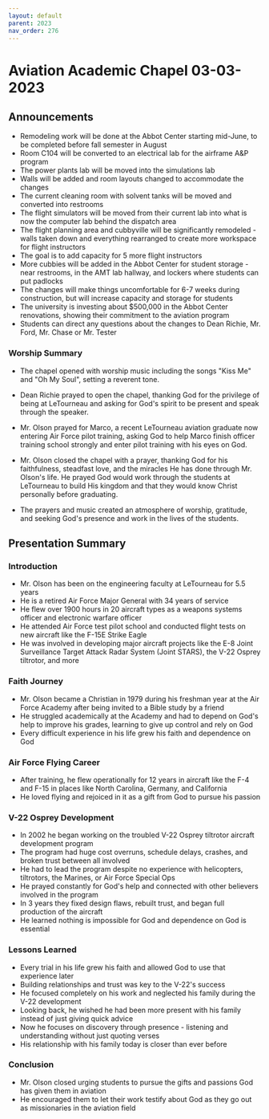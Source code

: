 ```yaml
---
layout: default
parent: 2023
nav_order: 276
---
```


# Aviation Academic Chapel 03-03-2023



## Announcements

- Remodeling work will be done at the Abbot Center starting mid-June, to be completed before fall semester in August
- Room C104 will be converted to an electrical lab for the airframe A&P program
- The power plants lab will be moved into the simulations lab
- Walls will be added and room layouts changed to accommodate the changes
- The current cleaning room with solvent tanks will be moved and converted into restrooms
- The flight simulators will be moved from their current lab into what is now the computer lab behind the dispatch area
- The flight planning area and cubbyville will be significantly remodeled - walls taken down and everything rearranged to create more workspace for flight instructors
- The goal is to add capacity for 5 more flight instructors 
- More cubbies will be added in the Abbot Center for student storage - near restrooms, in the AMT lab hallway, and lockers where students can put padlocks
- The changes will make things uncomfortable for 6-7 weeks during construction, but will increase capacity and storage for students
- The university is investing about $500,000 in the Abbot Center renovations, showing their commitment to the aviation program
- Students can direct any questions about the changes to Dean Richie, Mr. Ford, Mr. Chase or Mr. Tester


### Worship Summary

- The chapel opened with worship music including the songs "Kiss Me" and "Oh My Soul", setting a reverent tone. 

- Dean Richie prayed to open the chapel, thanking God for the privilege of being at LeTourneau and asking for God's spirit to be present and speak through the speaker.

- Mr. Olson prayed for Marco, a recent LeTourneau aviation graduate now entering Air Force pilot training, asking God to help Marco finish officer training school strongly and enter pilot training with his eyes on God. 

- Mr. Olson closed the chapel with a prayer, thanking God for his faithfulness, steadfast love, and the miracles He has done through Mr. Olson's life. He prayed God would work through the students at LeTourneau to build His kingdom and that they would know Christ personally before graduating.

- The prayers and music created an atmosphere of worship, gratitude, and seeking God's presence and work in the lives of the students.


## Presentation Summary

### Introduction

- Mr. Olson has been on the engineering faculty at LeTourneau for 5.5 years
- He is a retired Air Force Major General with 34 years of service
- He flew over 1900 hours in 20 aircraft types as a weapons systems officer and electronic warfare officer
- He attended Air Force test pilot school and conducted flight tests on new aircraft like the F-15E Strike Eagle
- He was involved in developing major aircraft projects like the E-8 Joint Surveillance Target Attack Radar System (Joint STARS), the V-22 Osprey tiltrotor, and more

### Faith Journey 

- Mr. Olson became a Christian in 1979 during his freshman year at the Air Force Academy after being invited to a Bible study by a friend
- He struggled academically at the Academy and had to depend on God's help to improve his grades, learning to give up control and rely on God
- Every difficult experience in his life grew his faith and dependence on God

### Air Force Flying Career

- After training, he flew operationally for 12 years in aircraft like the F-4 and F-15 in places like North Carolina, Germany, and California
- He loved flying and rejoiced in it as a gift from God to pursue his passion 

### V-22 Osprey Development

- In 2002 he began working on the troubled V-22 Osprey tiltrotor aircraft development program
- The program had huge cost overruns, schedule delays, crashes, and broken trust between all involved
- He had to lead the program despite no experience with helicopters, tiltrotors, the Marines, or Air Force Special Ops
- He prayed constantly for God's help and connected with other believers involved in the program
- In 3 years they fixed design flaws, rebuilt trust, and began full production of the aircraft
- He learned nothing is impossible for God and dependence on God is essential

### Lessons Learned

- Every trial in his life grew his faith and allowed God to use that experience later
- Building relationships and trust was key to the V-22's success 
- He focused completely on his work and neglected his family during the V-22 development
- Looking back, he wished he had been more present with his family instead of just giving quick advice
- Now he focuses on discovery through presence - listening and understanding without just quoting verses
- His relationship with his family today is closer than ever before

### Conclusion 

- Mr. Olson closed urging students to pursue the gifts and passions God has given them in aviation
- He encouraged them to let their work testify about God as they go out as missionaries in the aviation field